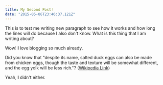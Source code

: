 ```yaml
---
title: My Second Post!
date: "2015-05-06T23:46:37.121Z"
---
```


This is to test me writing new paragraph to see how it works and how long the lines will do because I also don't know. What is this thing that I am writing about?

Wow! I love blogging so much already.

Did you know that "despite its name, salted duck eggs can also be made from
chicken eggs, though the taste and texture will be somewhat different, and the
egg yolk will be less rich."?
([Wikipedia Link](https://en.wikipedia.org/wiki/Salted_duck_egg))

Yeah, I didn't either.
